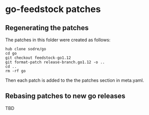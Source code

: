 # go-feedstock patches

## Regenerating the patches
The patches in this folder were created as follows:

```shell script
hub clone sodre/go
cd go
git checkout feedstock-go1.12
git format-patch release-branch.go1.12 -o ..
cd ..
rm -rf go
```

Then each patch is added to the the patches section in meta.yaml.

## Rebasing patches to new go releases
TBD
